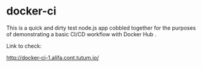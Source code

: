 # docker-ci
This is a quick and dirty test node.js app cobbled together for the purposes of demonstrating a basic CI/CD workflow with Docker Hub .

Link to check:

http://docker-ci-1.alifa.cont.tutum.io/

